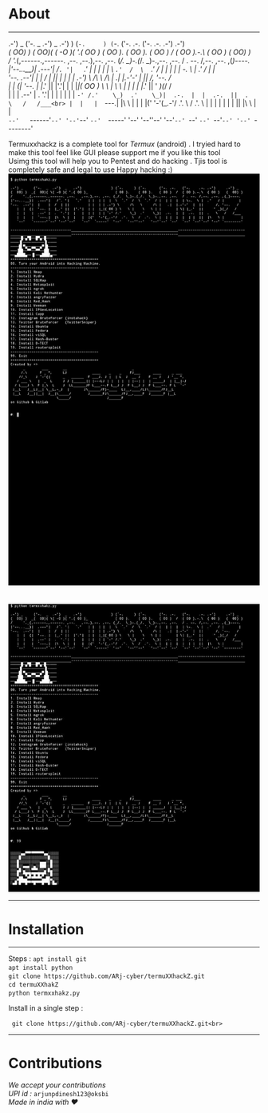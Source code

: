 # About
-----------
.-') _     ('-.  _  .-')  _   .-')              ) (`-.     ) (`-.      ('-. .-.   ('-.    .-. .-')     .-') _<br>
(  OO) )  _(  OO)( \( -O )( '.( OO )_             ( OO ).    ( OO ).   ( OO )  /  ( OO ).-.\  ( OO )   (  OO) )<br>
/     '._(,------.,------. ,--.   ,--.),--. ,--. (_/.  \_)-.(_/.  \_)-.,--. ,--.  / . --. /,--. ,--. ,(_)----.<br>
|'--...__)|  .---'|   /`. '|   `.'   | |  | |  |  \  `.'  /  \  `.'  / |  | |  |  | \-.  \ |  .'   / |       |<br>
'--.  .--'|  |    |  /  | ||         | |  | | .-') \     /\   \     /\ |   .|  |.-'-'  |  ||      /, '--.   /<br>
   |  |  (|  '--. |  |_.' ||  |'.'|  | |  |_|( OO ) \   \ |    \   \ | |       | \| |_.'  ||     ' _)(_/   /<br>
   |  |   |  .--' |  .  '.'|  |   |  | |  | | `-' /.'    \_)  .'    \_)|  .-.  |  |  .-.  ||  .   \   /   /___<br>
   |  |   |  `---.|  |\  \ |  |   |  |('  '-'(_.-'/  .'.  \  /  .'.  \ |  | |  |  |  | |  ||  |\   \ |        |<br>
   `--'   `------'`--' '--'`--'   `--'  `-----'  '--'   '--''--'   '--'`--' `--'  `--' `--'`--' '--' `--------'<br>
       
Termuxxhackz is a complete tool for *Termux* (android) .
I tryied hard to make this tool feel like GUI please support me if you like this tool  
Usimg this tool will help you to Pentest and do hacking .
Tjis tool is completely safe and legal to use
Happy hacking :)
<img src="1.jpg"><br><br><br>
<img src="2.jpg">




------------------------------------------------------------------------------------------




# Installation 
--------------
Steps :
    ``` apt install git ```<br>
    ``` apt install python ```<br>
    ``` git clone https://github.com/ARj-cyber/termuXXhackZ.git ```<br>
    ``` cd termuXXhakZ ```<br>
    ``` python termxxhakz.py ```<br>

Install in a single step :<br>
```apt update && apt upgrade -y && pkg install git -y && apt install python && 
 git clone https://github.com/ARj-cyber/termuXXhackZ.git<br>
```

------------------------------------------------------------------------------------------
# Contributions
*We accept your contributions* 
<br>*UPI id  :* ```arjunpdinesh123@oksbi```
<br>*Made in india with ❤️*

